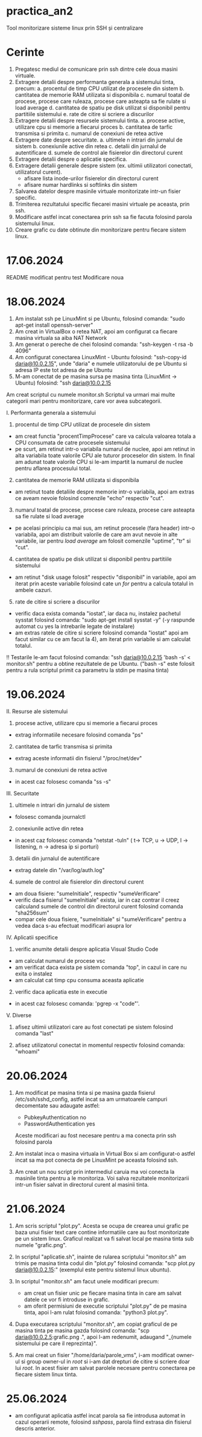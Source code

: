 # practica_an2
Tool monitorizare sisteme linux prin SSH și centralizare

# Cerinte

1. Pregatesc mediul de comunicare prin ssh dintre cele doua masini virtuale.
2. Extragere detalii despre performanta generala a sistemului tinta, precum:
    a. procentul de timp CPU utilizat de procesele din sistem
    b. cantitatea de memorie RAM utilizata si disponibila
    c. numarul toatal de procese, procese care ruleaza, procese care asteapta sa fie rulate si load average
    d. cantitatea de spatiu pe disk utilizat si disponibil pentru partitiile sistemului
    e. rate de citire si scriere a discurilor
3. Extragere detalii despre resursele sistemului tinta.
    a. procese active, utilizare cpu si memorie a fiecarui proces
    b. cantitatea de tarfic transmisa si primita
    c. numarul de conexiuni de retea active
4. Extragere date despre securitate.
    a. ultimele n intrari din jurnalul de sistem
    b. conexiunile active din retea
    c. detalii din jurnalul de autentificare
    d. sumele de control ale fisierelor din directorul curent
5. Extragere detalii despre o aplicatie specifica.
6. Extragere detalii generale despre sistem (ex. ultimii utilizatori conectati, utilizatorul curent).
    - afisare lista inode-urilor fisierelor din directorul curent
    - afisare numar hardlinks si softlinks din sistem
7. Salvarea datelor despre masinile virtuale monitorizate intr-un fisier specific.
8. Trimiterea rezultatului specific fiecarei masini virtuale pe aceasta, prin ssh.
9. Modificare astfel incat conectarea prin ssh sa fie facuta folosind parola sistemului linux.
10. Creare grafic cu date obtinute din monitorizare pentru fiecare sistem linux.

# 17.06.2024
README modificat pentru test
Modificare noua

# 18.06.2024

1. Am instalat ssh pe LinuxMint si pe Ubuntu, folosind comanda: "sudo apt-get install openssh-server"
2. Am creat in VirtualBox o retea NAT, apoi am configurat ca fiecare masina virtuala sa aiba NAT Network
3. Am generat o pereche de chei folosind comanda: "ssh-keygen -t rsa -b 4096"
4. Am configurat conectarea LinuxMint - Ubuntu folosind: "ssh-copy-id daria@10.0.2.15", unde "daria" e numele utilizatorului de pe Ubuntu si adresa IP este tot adresa de pe Ubuntu
5. M-am conectat de pe masina sursa pe masina tinta (LinuxMint -> Ubuntu) folosind: "ssh daria@10.0.2.15


Am creat scriptul cu numele monitor.sh
Scriptul va urmari mai multe categorii mari pentru monitorizare, care vor avea subcategorii.

I. Performanta generala a sistemului

1) procentul de timp CPU utilizat de procesele din sistem
- am creat functia "procentTimpProcese" care va calcula valoarea totala a CPU consumata de catre procesele sistemului
- pe scurt, am retinut intr-o variabila numarul de nuclee, apoi am retinut in alta variabila toate valorile CPU ale tuturor proceselor din sistem. In final am adunat toate valorile CPU si le-am impartit la numarul de nuclee pentru aflarea procesului total.

2) cantitatea de memorie RAM utilizata si disponibila
- am retinut toate detaliile despre memorie intr-o variabila, apoi am extras ce aveam nevoie folosind comenzile "echo" respectiv "cut".

3) numarul toatal de procese, procese care ruleaza, procese care asteapta sa fie rulate si load average
- pe acelasi principiu ca mai sus, am retinut procesele (fara header) intr-o variabila, apoi am distribuit valorile de care am avut nevoie in alte variabile, iar pentru *load average* am folosit comenzile "uptime", "tr" si "cut".

4) cantitatea de spatiu pe disk utilizat si disponibil pentru partitiile sistemului
- am retinut "disk usage folosit" respectiv "disponibil" in variabile, apoi am iterat prin aceste variabile folosind cate un *for* pentru a calcula totalul in ambele cazuri.

5) rate de citire si scriere a discurilor
- verific daca exista comanda "iostat", iar daca nu, instalez pachetul sysstat folosind comanda: "sudo apt-get install sysstat -y" (-y raspunde automat cu yes la intrebarile legate de instalare)
- am extras ratele de citire si scriere folosind comanda "iostat" apoi am facut similar cu ce am facut la 4), am iterat prin variabile si am calculat totalul.


!! Testarile le-am facut folosind comanda: "ssh daria@10.0.2.15 'bash -s' < monitor.sh" pentru a obtine rezultatele de pe Ubuntu. ("bash -s" este folosit pentru a rula scriptul primit ca parametru la stdin pe masina tinta)

# 19.06.2024

II. Resurse ale sistemului

1) procese active, utilizare cpu si memorie a fiecarui proces
- extrag informatiile necesare folosind comanda "ps"

2) cantitatea de tarfic transmisa si primita
- extrag aceste informatii din fisierul "/proc/net/dev"

3) numarul de conexiuni de retea active
- in acest caz folosesc comanda "ss -s"

III. Securitate

1) ultimele n intrari din jurnalul de sistem
- folosesc comanda journalctl

2) conexiunile active din retea
- in acest caz folosesc comanda "netstat -tuln" ( t-> TCP, u -> UDP, l -> listening, n -> adresa ip si porturi)

3) detalii din jurnalul de autentificare
- extrag datele din "/var/log/auth.log"

4) sumele de control ale fisierelor din directorul curent
- am doua fisiere: "sumeInitiale", respectiv "sumeVerificare"
- verific daca fisierul "sumeInitiale" exista, iar in caz contrar il creez calculand sumele de control din directorul curent folosind comanda "sha256sum"
- compar cele doua fisiere, "sumeInitiale" si "sumeVerificare" pentru a vedea daca s-au efectuat modificari asupra lor

IV. Aplicatii specifice

1) verific anumite detalii despre aplicatia Visual Studio Code
- am calculat numarul de procese vsc
- am verificat daca exista pe sistem comanda "top", in cazul in care nu exita o instalez
- am calculat cat timp cpu consuma aceasta aplicatie

2) verific daca aplicatia este in executie
- in acest caz folosesc comanda: 'pgrep -x "code"'.

V. Diverse
1) afisez ultimii utilizatori care au fost conectati pe sistem folosind comanda "last"

2) afisez utilizatorul conectat in momentul respectiv folosind comanda: "whoami"

# 20.06.2024

1. Am modificat pe masina tinta si pe masina gazda fisierul /etc/ssh/sshd_config, astfel incat sa am urmatoarele campuri decomentate sau adaugate astfel:
    * PubkeyAuthentication no
    * PasswordAuthentication yes

    Aceste modificari au fost necesare pentru a ma conecta prin ssh folosind parola

2. Am instalat inca o masina virtuala in Virtual Box si am configurat-o astfel incat sa ma pot conecta de pe LinuxMint pe aceasta folosind ssh.

3. Am creat un nou script prin intermediul caruia ma voi conecta la masinile tinta pentru a le monitoriza. Voi salva rezultatele monitorizarii intr-un fisier salvat in directorul curent al masinii tinta.

# 21.06.2024

1. Am scris scriptul "plot.py". Acesta se ocupa de crearea unui grafic pe baza unui fisier text care contine informatiile care au fost monitorizate pe un sistem linux. Graficul realizat va fi salvat local pe masina tinta sub numele "grafic.png". 

2. In scriptul "aplicatie.sh", inainte de rularea scriptului "monitor.sh" am trimis pe masina tinta codul din "plot.py" folosind comanda: "scp plot.py daria@10.0.2.15:" (exemplul este pentru sistemul linux ubuntu).

3. In scriptul "monitor.sh" am facut unele modificari precum:
    - am creat un fisier unic pe fiecare masina tinta in care am salvat datele ce vor fi introduse in grafic.
    - am oferit permisiuni de executie scriptului "plot.py" de pe masina tinta, apoi l-am rulat folosind comanda: "python3 plot.py".

4. Dupa executarea scriptului "monitor.sh", am copiat graficul de pe masina tinta pe masina gazda folosind comanda: "scp daria@10.0.2.5:grafic.png .", apoi l-am redenumit, adaugand "_{numele sistemului pe care il reprezinta}".

5. Am mai creat un fisier "/home/daria/parole_vms", i-am modificat owner-ul si group owner-ul in *root* si i-am dat drepturi de citire si scriere doar lui *root*. In acest fisier am salvat parolele necesare pentru conectarea pe fiecare sistem linux tinta.

# 25.06.2024

- am configurat aplicatia astfel incat parola sa fie introdusa automat in cazul operarii remote, folosind *sshpass*, parola fiind extrasa din fisierul descris anterior.